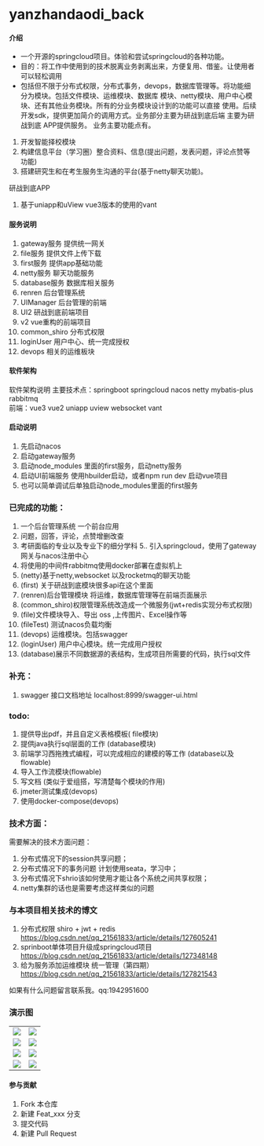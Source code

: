 # yanzhandaodi_back

#### 介绍
- 一个开源的springcloud项目。体验和尝试springcloud的各种功能。
- 目的：将工作中使用到的技术脱离业务剥离出来，方便复用、借鉴。让使用者可以轻松调用
- 包括但不限于分布式权限，分布式事务，devops，数据库管理等。将功能细分为模块。包括文件模块、运维模块、数据库
模块、netty模块、用户中心模块、还有其他业务模块。所有的分业务模块设计到的功能可以直接
使用。后续开发sdk，提供更加简介的调用方式。业务部分主要为研战到底后端 主要为研战到底
APP提供服务。
业务主要功能点有。 
1. 开发智能择校模块 
2. 构建信息平台（学习圈）整合资料、信息(提出问题，发表问题，评论点赞等功能)  
3. 搭建研究生和在考生服务生沟通的平台(基于netty聊天功能)。

研战到底APP
1. 基于uniapp和uView   vue3版本的使用的vant

#### 服务说明
1. gateway服务     提供统一网关
2. file服务        提供文件上传下载
3. first服务       提供app基础功能
4. netty服务       聊天功能服务
5. database服务    数据库相关服务 
5. renren          后台管理系统
6. UIManager       后台管理的前端
7. UI2             研战到底前端项目
8. v2              vue重构的前端项目
9. common_shiro    分布式权限
10. loginUser      用户中心、统一完成授权
11. devops         相关的运维板块

#### 软件架构
软件架构说明
主要技术点：springboot springcloud nacos  netty mybatis-plus rabbitmq  
前端：vue3 vue2 uniapp uview websocket vant
#### 启动说明
1. 先启动nacos 
2. 启动gateway服务
3. 启动node_modules 里面的first服务，启动netty服务
4. 启动UI前端服务 使用hbuilder启动，或者npm run dev 启动vue项目
5. 也可以简单调试后单独启动node_modules里面的first服务


### 已完成的功能：
1. 一个后台管理系统 一个前台应用
2. 问题，回答，评论，点赞增删改查
4. 考研面临的专业以及专业下的细分学科
5.. 引入springcloud，使用了gateway网关与nacos注册中心
7. 将使用的中间件rabbitmq使用docker部署在虚拟机上
8. (netty)基于netty,websocket 以及rocketmq的聊天功能
9. (first) 关于研战到底模块很多api在这个里面
10. (renren)后台管理模块 将运维，数据库管理等在前端页面展示
11. (common_shiro)权限管理系统改造成一个微服务(jwt+redis实现分布式权限)
12. (file)文件模块导入、导出 oss ,上传图片、Excel操作等
13. (fileTest) 测试nacos负载均衡
13. (devops) 运维模块。包括swagger
14. (loginUser) 用户中心模块。统一完成用户授权
15. (database)展示不同数据源的表结构，生成项目所需要的代码，执行sql文件

### 补充：
1. swagger 接口文档地址 localhost:8999/swagger-ui.html

### todo:
1. 提供导出pdf，并且自定义表格模板( file模块)
2. 提供java执行sql层面的工作 (database模块)
3. 前端学习西拖拽式编程，可以完成相应的建模的等工作 (database以及flowable)
4. 导入工作流模块(flowable)
5. 写文档 (类似于爱组搭，写清楚每个模块的作用)
6. jmeter测试集成(devops)
7. 使用docker-compose(devops)

### 技术方面：
需要解决的技术方面问题：

1. 分布式情况下的session共享问题；
2. 分布式情况下的事务问题 计划使用seata，学习中；
3. 分布式情况下shrio该如何使用才能让各个系统之间共享权限；
4. netty集群的话也是需要考虑这样类似的问题

### 与本项目相关技术的博文
1. 分布式权限 shiro + jwt + redis   https://blog.csdn.net/qq_21561833/article/details/127605241
2. sprinboot单体项目升级成springcloud项目 https://blog.csdn.net/qq_21561833/article/details/127348148
3. 给为服务添加运维模块 统一管理（第四期） https://blog.csdn.net/qq_21561833/article/details/127821543
      
         

如果有什么问题留言联系我。qq:1942951600

### 演示图

<table>
    <tr>
        <td><img src="https://edu-renyun.oss-cn-beijing.aliyuncs.com/typora/image-20220224131939476.png"/></td>
        <td><img src="https://edu-renyun.oss-cn-beijing.aliyuncs.com/typora/image-20220224132011836.png"/></td>
    </tr>
    <tr>
        <td><img src="https://edu-renyun.oss-cn-beijing.aliyuncs.com/typora/image-20220224132024789.png"/></td>
        <td><img src="https://edu-renyun.oss-cn-beijing.aliyuncs.com/typora/image-20220224132037230.png"/></td>
    </tr>
    <tr>
        <td><img src="https://edu-renyun.oss-cn-beijing.aliyuncs.com/typora/image-20220224132109613.png"/></td>
        <td><img src="https://edu-renyun.oss-cn-beijing.aliyuncs.com/typora/image-20220224132150045.png"/></td>
    </tr>
	<tr>
        <td><img src="https://edu-renyun.oss-cn-beijing.aliyuncs.com/typora/image-20220224133145288.png"/></td>
        <td><img src="https://edu-renyun.oss-cn-beijing.aliyuncs.com/typora/image-20220224133216636.png"/></td>
    </tr>	 
</table>


#### 参与贡献

1.  Fork 本仓库
2.  新建 Feat_xxx 分支
3.  提交代码
4.  新建 Pull Request


